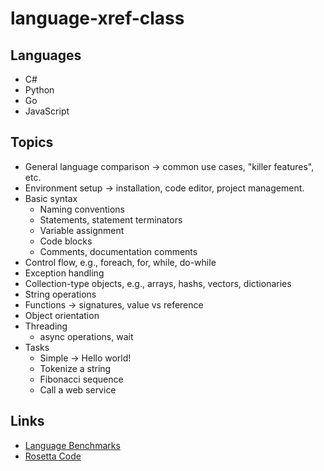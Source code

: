 # language-xref-class

## Languages

* C#
* Python
* Go
* JavaScript

## Topics

* General language comparison -> common use cases, "killer features", etc.
* Environment setup -> installation, code editor, project management.
* Basic syntax
	* Naming conventions
	* Statements, statement terminators
	* Variable assignment
	* Code blocks
	* Comments, documentation comments
* Control flow, e.g., foreach, for, while, do-while
* Exception handling
* Collection-type objects, e.g., arrays, hashs, vectors, dictionaries
* String operations
* Functions -> signatures, value vs reference
* Object orientation
* Threading
	* async operations, wait
* Tasks
	* Simple -> Hello world!
	* Tokenize a string
	* Fibonacci sequence
	* Call a web service

## Links

* [Language Benchmarks](https://benchmarksgame-team.pages.debian.net/benchmarksgame/)
* [Rosetta Code](https://rosettacode.org/wiki/Rosetta_Code)
